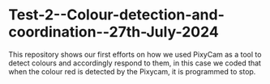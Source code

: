 # Test-2--Colour-detection-and-coordination--27th-July-2024
This repository shows our first efforts on how we used PixyCam as a tool to detect colours and accordingly respond to them, in this case we coded that when the colour red is detected by the Pixycam, it is programmed to stop.
